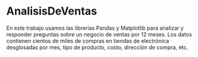 # AnalisisDeVentas
En este trabajo usamos las librerías Pandas y Matplotlib para analizar y responder preguntas sobre un negocio de ventas por 12 meses. Los datos contienen cientos de miles de compras en tiendas de electrónica desglosadas por mes, tipo de producto, costo, dirección de compra, etc.
